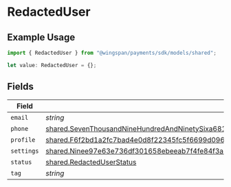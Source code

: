 # RedactedUser

## Example Usage

```typescript
import { RedactedUser } from "@wingspan/payments/sdk/models/shared";

let value: RedactedUser = {};
```

## Fields

| Field                                                                                                                                                                                                                                     | Type                                                                                                                                                                                                                                      | Required                                                                                                                                                                                                                                  | Description                                                                                                                                                                                                                               |
| ----------------------------------------------------------------------------------------------------------------------------------------------------------------------------------------------------------------------------------------- | ----------------------------------------------------------------------------------------------------------------------------------------------------------------------------------------------------------------------------------------- | ----------------------------------------------------------------------------------------------------------------------------------------------------------------------------------------------------------------------------------------- | ----------------------------------------------------------------------------------------------------------------------------------------------------------------------------------------------------------------------------------------- |
| `email`                                                                                                                                                                                                                                   | *string*                                                                                                                                                                                                                                  | :heavy_minus_sign:                                                                                                                                                                                                                        | N/A                                                                                                                                                                                                                                       |
| `phone`                                                                                                                                                                                                                                   | [shared.SevenThousandNineHundredAndNinetySixa6815c717c0e93865680b5cd47dec90314e97e4e7282bed7fc2f367bc051](../../../sdk/models/shared/seventhousandninehundredandninetysixa6815c717c0e93865680b5cd47dec90314e97e4e7282bed7fc2f367bc051.md) | :heavy_minus_sign:                                                                                                                                                                                                                        | N/A                                                                                                                                                                                                                                       |
| `profile`                                                                                                                                                                                                                                 | [shared.F6f2bd1a2fc7bad4e0d8f22345fc5f6699d096b7797b93575869c544a4fc5cef](../../../sdk/models/shared/f6f2bd1a2fc7bad4e0d8f22345fc5f6699d096b7797b93575869c544a4fc5cef.md)                                                                 | :heavy_minus_sign:                                                                                                                                                                                                                        | N/A                                                                                                                                                                                                                                       |
| `settings`                                                                                                                                                                                                                                | [shared.Ninee97e63e736df301658ebeeab7f4fe84f3aeaa73800d3e4863801a3eb026df4b](../../../sdk/models/shared/ninee97e63e736df301658ebeeab7f4fe84f3aeaa73800d3e4863801a3eb026df4b.md)                                                           | :heavy_minus_sign:                                                                                                                                                                                                                        | N/A                                                                                                                                                                                                                                       |
| `status`                                                                                                                                                                                                                                  | [shared.RedactedUserStatus](../../../sdk/models/shared/redacteduserstatus.md)                                                                                                                                                             | :heavy_minus_sign:                                                                                                                                                                                                                        | N/A                                                                                                                                                                                                                                       |
| `tag`                                                                                                                                                                                                                                     | *string*                                                                                                                                                                                                                                  | :heavy_minus_sign:                                                                                                                                                                                                                        | N/A                                                                                                                                                                                                                                       |
